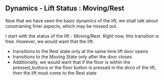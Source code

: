 ## Dynamics - Lift Status : Moving/Rest

Now that we have seen the basic dynamics of the lift, we shall talk about constraining finer aspects, which may be missed out.

I start with the status of the lift - Moving/Rest. Right now, this transition is free. However, we would want that the lift:

- transitions to the Rest state only at the same time lift door opens
- transitions to the Moving State only after the door closes
- Additionally, we would want that if the floor is within the pressed_buttons or the floor button is pressed in the dircn of the lift, then the lift must come to the 
  Rest state
